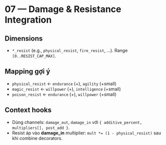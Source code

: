 # 07 — Damage & Resistance Integration

## Dimensions
- `*_resist` (e.g., `physical_resist`, `fire_resist`, ...). Range `[0..RESIST_CAP_MAX]`.

## Mapping gợi ý
- `physical_resist` ← `endurance` (+), `agility` (+small)
- `magic_resist` ← `willpower` (+), `intelligence` (+small)
- `poison_resist` ← `endurance` (+), `willpower` (+small)

## Context hooks
- Dùng channels: `damage_out`, `damage_in` với `{ additive_percent, multipliers[], post_add }`.
- Resist áp vào **damage_in** multiplier: `mult *= (1 - physical_resist)` sau khi combine decorators.
